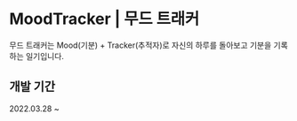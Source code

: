 # MoodTracker | 무드 트래커 

무드 트래커는 Mood(기분) + Tracker(추적자)로 자신의 하루를 돌아보고 기분을 기록하는 일기입니다.


## 개발 기간 

2022.03.28 ~

